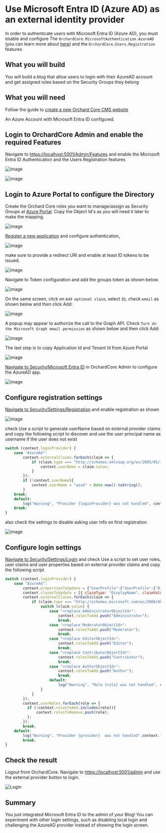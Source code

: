 # Use Microsoft Entra ID (Azure AD) as an external identity provider

In order to authenticate users with Microsoft Entra ID (Azure AD), you must enable and configure The `OrchardCore.MicrosoftAuthentication.AzureAD` (you can learn more about [here](../../reference/modules/Microsoft.Authentication/README.md)) and the `OrchardCore.Users.Registration` features

## What you will build

You will build a blog that allow users to login with their AzureAD account and get assigned roles based on the Security Groups they belong

## What you will need

Follow the guide to [create a new Orchard Core CMS website](../../guides/create-cms-application/README.md)

An Azure Account with Microsoft Entra ID configured.

## Login to OrchardCore Admin and enable the required Features

Navigate to <https://localhost:5001/Admin/Features> and enable the Microsoft Entra ID Authentication and the Users Registration features

![image](assets/enable-azuread.jpg)

![image](assets/enable-users-registration.jpg)

## Login to Azure Portal to configure the Directory

Create the Orchard Core roles you want to manage/assign as Security Groups at [Azure Portal](https://portal.azure.com/#blade/Microsoft_AAD_IAM/GroupsManagementMenuBlade/AllGroups). Copy the Object Id's as you will need it later to make the mapping.

![image](assets/create-azure-groups.jpg)

[Register a new application](https://portal.azure.com/#blade/Microsoft_AAD_IAM/ActiveDirectoryMenuBlade/RegisteredApps) and configure authentication,

![image](assets/register-azuread-app.jpg)

make sure to provide a redirect URI and enable at least ID tokens to be issued.

![image](assets/configure-azuread-app-authentication.jpg)

Navigate to Token configuration and add the groups token as shown below.

![image](assets/add-groups-claim.jpg)

On the same screen, click on `Add optional claim`, select `ID`, check `email` as shown below and then click Add:

![image](assets/add-email-optional-claim.jpg)

A popup may appear to authorize the call to the Graph API. Check `Turn on the Microsoft Graph email permission` as shown below and then click Add:

![image](assets/add-email-optional-claim-popup.jpg)

The last step is to copy Application Id and Tenant Id from Azure Portal

![image](assets/get-appid-tenantid-from-portal.jpg)

[Navigate to Security/Microsoft Entra ID](https://localhost:5001/Admin/Settings/OrchardCore.Microsoft.Authentication.AzureAD) in OrchardCore Admin to configure the AzureAD app.

![image](assets/configure-orchardcore-azuread.jpg)

## Configure registration settings

[Navigate to Security/Settings/Registration](https://localhost:5001/Admin/Settings/RegistrationSettings) and enable registration as shown

![image](assets/registration-settings-a.jpg)

check Use a script to generate userName based on external provider claims and copy the following script to discover and use the user principal name as username if the user does not exist

```javascript
switch (context.loginProvider) {
    case "AzureAd":
        context.externalClaims.forEach(claim => {
            if (claim.type === "http://schemas.xmlsoap.org/ws/2005/05/identity/claims/upn") {
                context.userName = claim.value;
            }
        });
        if (!context.userName){
            context.userName = "azad" + Date.now().toString();
        }
    break;
    default:
        log("Warning", "Provider {loginProvider} was not handled", context.loginProvider);
    break;
}
```

also check the settings to disable asking user info on first registration

![image](assets/registration-settings-b.jpg)

## Configure login settings

[Navigate to Security/Settings/Login](https://localhost:5001/Admin/Settings/LoginSettings) and check Use a script to set user roles, user claims and user properties based on external provider claims and copy the following script

```javascript
switch (context.loginProvider) {
    case "AzureAd":
        context.propertiesToUpdate = {"UserProfile":{"UserProfile":{"DisplayName":"UserDisplayNameValue"}}};
        context.claimsToUpdate = [{ claimType: "DisplayName", claimValue: "UserDisplayName"}];
        context.externalClaims.forEach(claim => {
            if (claim.type === "http://schemas.microsoft.com/ws/2008/06/identity/claims/role") {
                switch (claim.value) {
                    case "<replace AdministratorObjectId>":
                        context.rolesToAdd.push("Administrator");
                        break;
                    case "<replace ModeratorObjectId>":
                        context.rolesToAdd.push("Moderator");
                        break;
                    case "<replace EditorObjectId>":
                        context.rolesToAdd.push("Editor");
                        break;
                    case "<replace ContributorObjectId>":
                        context.rolesToAdd.push("Contributor");
                        break;
                    case "<replace AuthorObjectId>":
                        context.rolesToAdd.push("Author");
                        break;
                    default:
                        log("Warning", "Role {role} was not handled", claim.value);
                }
            }
        });
        context.userRoles.forEach(role => {
          if (!context.rolesToAdd.includes(role)){
              context.rolesToRemove.push(role);
          };
        });
        break;
    default:
        log("Warning", "Provider {provider}  was not handled",context.loginProvider);
        break;
}
```

## Check the result

Logout from OrchardCore. Navigate to <https://localhost:5001/admin> and use the external provider button to login.

![Login](assets/login.jpg)

## Summary

You just integrated Microsoft Entra ID to the admin of your Blog! You can experiment with other login settings, such as disabling local login and challenging the AzureAD provider instead of showing the login screen.

